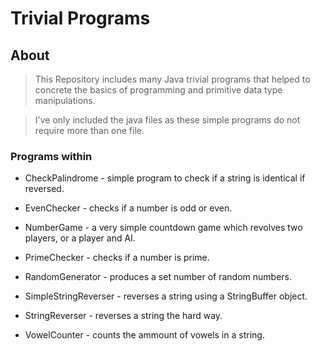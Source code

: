 # Trivial Programs



## About


> This Repository includes many Java trivial programs that helped to concrete the basics of programming and primitive data type manipulations.

> I've only included the java files as these simple programs do not require more than one file.


### Programs within


* CheckPalindrome -  simple program to check if a string is identical if reversed.

* EvenChecker - checks if a number is odd or even.

* NumberGame - a very simple countdown game which revolves two players, or a player and AI.

* PrimeChecker -  checks if a number is prime.

* RandomGenerator -  produces a set number of random numbers.

* SimpleStringReverser - reverses a string using a StringBuffer object.

* StringReverser -  reverses a string the hard way.

* VowelCounter -  counts the ammount of vowels in a string.